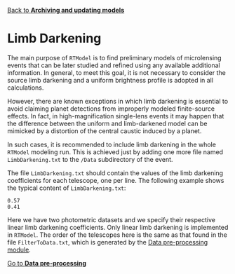 [Back to **Archiving and updating models**](Archive.md)

# Limb Darkening

The main purpose of `RTModel` is to find preliminary models of microlensing events that can be later studied and refined using any available additional information. In general, to meet this goal, it is not necessary to consider the source limb darkening and a uniform brightness profile is adopted in all calculations.

However, there are known exceptions in which limb darkening is essential to avoid claiming planet detections from improperly modeled finite-source effects. In fact, in high-magnification single-lens events it may happen that the difference between the uniform and limb-darkened model can be mimicked by a distortion of the central caustic induced by a planet.

In such cases, it is recommended to include limb darkening in the whole `RTModel` modeling run. This is achieved just by adding one more file named `LimbDarkening.txt` to the `/Data` subdirectory of the event.

The file `LimbDarkening.txt` should contain the values of the limb darkening coefficients for each telescope, one per line. The following example shows the typical content of `LimbDarkening.txt`:
```
0.57
0.41
```

Here we have two photometric datasets and we specify their respective linear limb darkening coefficients. Only linear limb darkening is implemented in `RTModel`. The order of the telescopes here is the same as that found in the file `FilterToData.txt`, which is generated by the [Data pre-processing module](DataPreprocessing.md).

[Go to **Data pre-processing**](DataPreprocessing.md)
